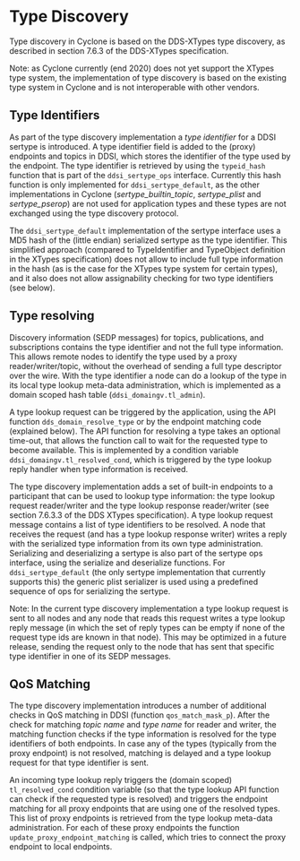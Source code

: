 # Type Discovery

Type discovery in Cyclone is based on the DDS-XTypes type discovery, as described in section 7.6.3 of the DDS-XTypes specification.

Note: as Cyclone currently (end 2020) does not yet support the XTypes type system, the implementation of type discovery is based on the existing type system in Cyclone and is not interoperable with other vendors.

## Type Identifiers

As part of the type discovery implementation a _type identifier_ for a DDSI sertype is introduced. A type identifier field is added to the (proxy) endpoints and topics in DDSI, which stores the identifier of the type used by the endpoint. The type identifier is retrieved by using the `typeid_hash` function that is part of the `ddsi_sertype_ops` interface. Currently this hash function is only implemented for `ddsi_sertype_default`, as the other implementations in Cyclone (*sertype_builtin_topic*, *sertype_plist* and *sertype_pserop*) are not used for application types and these types are not exchanged using the type discovery protocol.

The `ddsi_sertype_default` implementation of the sertype interface uses a MD5 hash of the (little endian) serialized sertype as the type identifier. This simplified approach (compared to TypeIdentifier and TypeObject definition in the XTypes specification) does not allow to include full type information in the hash (as is the case for the XTypes type system for certain types), and it also does not allow assignability checking for two type identifiers (see below).

## Type resolving

Discovery information (SEDP messages) for topics, publications, and subscriptions contains the type identifier and not the full type information. This allows remote nodes to identify the type used by a proxy reader/writer/topic, without the overhead of sending a full type descriptor over the wire. With the type identifier a node can do a lookup of the type in its local type lookup meta-data administration, which is implemented as a domain scoped hash table (`ddsi_domaingv.tl_admin`).

A type lookup request can be triggered by the application, using the API function `dds_domain_resolve_type` or by the endpoint matching code (explained below). The API function for resolving a type takes an optional time-out, that allows the function call to wait for the requested type to become available. This is implemented by a condition variable `ddsi_domaingv.tl_resolved_cond`, which is triggered by the type lookup reply handler when type information is received.

The type discovery implementation adds a set of built-in endpoints to a participant that can be used to lookup type information: the type lookup request reader/writer and the type lookup response reader/writer (see section 7.6.3.3 of the DDS XTypes specification). A type lookup request message contains a list of type identifiers to be resolved. A node that receives the request (and has a type lookup response writer) writes a reply with the serialized type information from its own type administration. Serializing and deserializing a sertype is also part of the sertype ops interface, using the serialize and deserialize functions. For `ddsi_sertype_default` (the only sertype implementation that currently supports this) the generic plist serializer is used using a predefined sequence of ops for serializing the sertype.

Note: In the current type discovery implementation a type lookup request is sent to all nodes and any node that reads this request writes a type lookup reply message (in which the set of reply types can be empty if none of the request type ids are known in that node). This may be optimized in a future release, sending the request only to the node that has sent that specific type identifier in one of its SEDP messages.

## QoS Matching

The type discovery implementation introduces a number of additional checks in QoS matching in DDSI (function `qos_match_mask_p`). After the check for matching _topic name_ and _type name_ for reader and writer, the matching function checks if the type information is resolved for the type identifiers of both endpoints. In case any of the types (typically from the proxy endpoint) is not resolved, matching is delayed and a type lookup request for that type identifier is sent.

An incoming type lookup reply triggers the (domain scoped) `tl_resolved_cond` condition variable (so that the type lookup API function can check if the requested type is resolved) and triggers the endpoint matching for all proxy endpoints that are using one of the resolved types. This list of proxy endpoints is retrieved from the type lookup meta-data administration. For each of these proxy endpoints the function `update_proxy_endpoint_matching` is called, which tries to connect the proxy endpoint to local endpoints.
